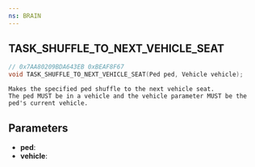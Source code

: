 ```yaml
---
ns: BRAIN
---
```

## TASK_SHUFFLE_TO_NEXT_VEHICLE_SEAT

```c
// 0x7AA80209BDA643EB 0xBEAF8F67
void TASK_SHUFFLE_TO_NEXT_VEHICLE_SEAT(Ped ped, Vehicle vehicle);
```

```
Makes the specified ped shuffle to the next vehicle seat.  
The ped MUST be in a vehicle and the vehicle parameter MUST be the ped's current vehicle.  
```

## Parameters
* **ped**: 
* **vehicle**: 


